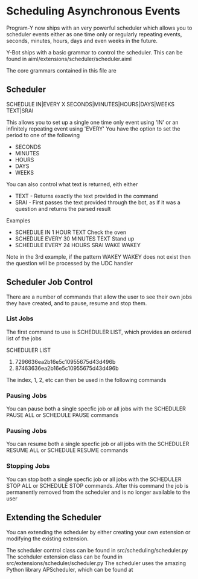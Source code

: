 # Scheduling Asynchronous Events

Program-Y now ships with an very powerful scheduler which allows you to scheduler events either as one time only or regularly repeating events, seconds, minutes, hours, days and even weeks in the future.

Y-Bot ships with a basic grammar to control the scheduler. This can be found in aiml/extensions/scheduler/scheduler.aiml

The core grammars contained in this file are

## Scheduler

SCHEDULE IN|EVERY X SECONDS|MINUTES|HOURS|DAYS|WEEKS TEXT|SRAI <some text>

This allows you to set up a single one time only event using 'IN' or an infinitely repeating event using 'EVERY'
You have the option to set the period to one of the following

* SECONDS
* MINUTES
* HOURS
* DAYS
* WEEKS

You can also control what text is returned, eith either
* TEXT - Returns exactly the text provided in the command
* SRAI - First passes the text provided through the bot, as if it was a question and returns the parsed result

Examples

* SCHEDULE IN 1 HOUR TEXT Check the oven
* SCHEDULE EVERY 30 MINUTES TEXT Stand up
* SCHEDULE EVERY 24 HOURS SRAI WAKE WAKEY

Note in the 3rd example, if the pattern WAKEY WAKEY does not exist then the question will be processed by the UDC handler

## Scheduler Job Control

There are a number of commands that allow the user to see their own jobs they have created, and to pause, resume and stop them. 

### List Jobs
The first command to use is SCHEDULER LIST, which provides an ordered list of the jobs

SCHEDULER LIST
1. 7296636ea2b16e5c10955675d43d496b
2. 87463636ea2b16e5c10955675d43d496b

The index, 1, 2, etc can then be used in the following commands

### Pausing Jobs
You can pause both a single specfic job or all jobs with the SCHEDULER PAUSE ALL or SCHEDULE PAUSE <JOB NUMBER> commands

### Pausing Jobs
You can resume both a single specfic job or all jobs with the SCHEDULER RESUME ALL or SCHEDULE RESUME <JOB NUMBER> commands

### Stopping Jobs
You can stop both a single specfic job or all jobs with the SCHEDULER STOP ALL or SCHEDULE STOP <JOB NUMBER> commands. After this command the job is permanently removed from the scheduler and is no longer available to the user

## Extending the Scheduler

You can extending the scheduler by either creating your own extension or modifying the existing extension. 

The scheduler control class can be found in src/scheduling/scheduler.py
The scehduler extension class can be found in src/extensions/scheduler/scheduler.py
The scheduler uses the amazing Python library APScheduler, which can be found at 


